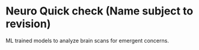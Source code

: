 # Neuro Quick check (Name subject to revision)
 ML trained models to analyze brain scans for emergent concerns.
